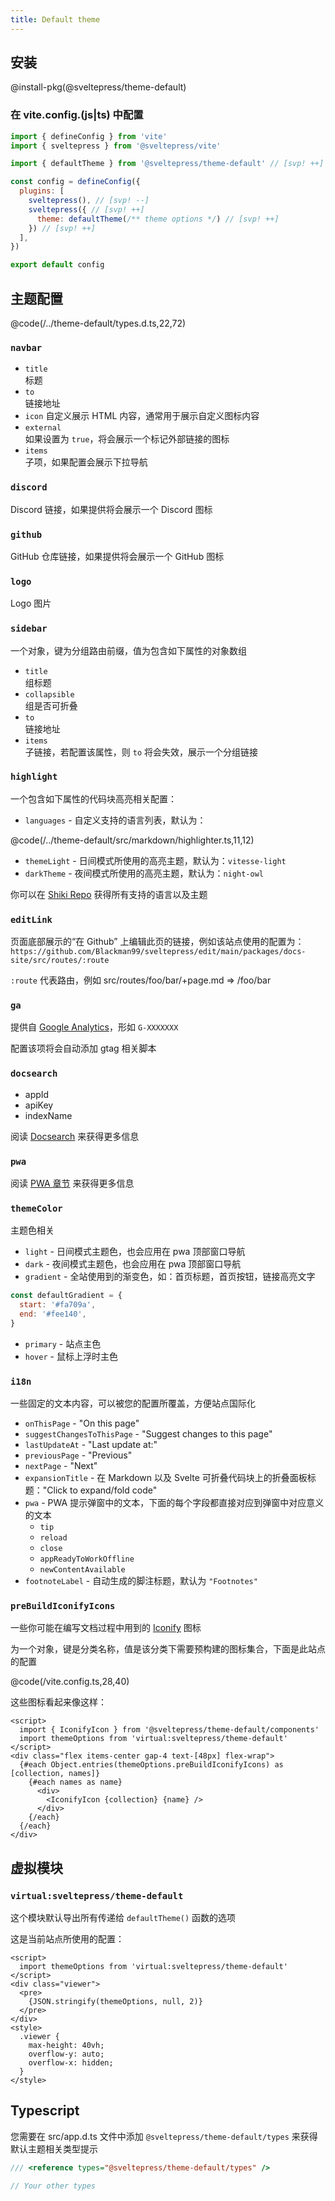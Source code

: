 ```yaml
---
title: Default theme
---
```


## 安装

@install-pkg(@sveltepress/theme-default)

### 在 vite.config.(js|ts) 中配置

```js title="vite.config.(js|ts)"
import { defineConfig } from 'vite'
import { sveltepress } from '@sveltepress/vite'

import { defaultTheme } from '@sveltepress/theme-default' // [svp! ++]

const config = defineConfig({
  plugins: [
    sveltepress(), // [svp! --]
    sveltepress({ // [svp! ++]
      theme: defaultTheme(/** theme options */) // [svp! ++]
    }) // [svp! ++]
  ],
})

export default config
```

## 主题配置

@code(/../theme-default/types.d.ts,22,72)

### `navbar`

* `title`  
  标题
* `to`  
  链接地址
* `icon`
  自定义展示 HTML 内容，通常用于展示自定义图标内容
* `external`  
  如果设置为 `true`，将会展示一个标记外部链接的图标
* `items`  
  子项，如果配置会展示下拉导航

### `discord`
Discord 链接，如果提供将会展示一个 Discord 图标

### `github`
GitHub 仓库链接，如果提供将会展示一个 GitHub 图标

### `logo`

Logo 图片 

### `sidebar`

一个对象，键为分组路由前缀，值为包含如下属性的对象数组

* `title`  
  组标题
* `collapsible`  
  组是否可折叠
* `to`  
  链接地址
* `items`  
  子链接，若配置该属性，则 `to` 将会失效，展示一个分组链接

### `highlight`

一个包含如下属性的代码块高亮相关配置：

* `languages` - 自定义支持的语言列表，默认为：

@code(/../theme-default/src/markdown/highlighter.ts,11,12)

* `themeLight` - 日间模式所使用的高亮主题，默认为：`vitesse-light`
* `darkTheme` - 夜间模式所使用的高亮主题，默认为：`night-owl`

你可以在 [Shiki Repo](https://github.com/shikijs/shiki) 获得所有支持的语言以及主题

### `editLink`

页面底部展示的“在 Github” 上编辑此页的链接，例如该站点使用的配置为：`https://github.com/Blackman99/sveltepress/edit/main/packages/docs-site/src/routes/:route`

`:route` 代表路由，例如 src/routes/foo/bar/+page.md => /foo/bar

### `ga`

提供自 [Google Analytics](https://analytics.google.com/)，形如 `G-XXXXXXX`

配置该项将会自动添加 gtag 相关脚本

### `docsearch`

* appId
* apiKey
* indexName

阅读 [Docsearch](https://docsearch.algolia.com/) 来获得更多信息

### `pwa`

阅读 [PWA 章节](/guide/default-theme/pwa/) 来获得更多信息

### `themeColor`

主题色相关

* `light` - 日间模式主题色，也会应用在 pwa 顶部窗口导航
* `dark` - 夜间模式主题色，也会应用在 pwa 顶部窗口导航
* `gradient` - 全站使用到的渐变色，如：首页标题，首页按钮，链接高亮文字
```js
const defaultGradient = {
  start: '#fa709a',
  end: '#fee140',
}
```
* `primary` - 站点主色
* `hover` - 鼠标上浮时主色

### `i18n`

一些固定的文本内容，可以被您的配置所覆盖，方便站点国际化

* `onThisPage` - "On this page"
* `suggestChangesToThisPage` - "Suggest changes to this page"
* `lastUpdateAt` - "Last update at:"
* `previousPage` - "Previous"
* `nextPage` - "Next"
* `expansionTitle` - 在 Markdown 以及 Svelte 可折叠代码块上的折叠面板标题："Click to expand/fold code"
* `pwa` - PWA 提示弹窗中的文本，下面的每个字段都直接对应到弹窗中对应意义的文本 
  * `tip`
  * `reload`
  * `close`
  * `appReadyToWorkOffline`
  * `newContentAvailable`
* `footnoteLabel` - 自动生成的脚注标题，默认为 `"Footnotes"`

### `preBuildIconifyIcons`
一些你可能在编写文档过程中用到的 [Iconify](https://iconify.design/) 图标

为一个对象，键是分类名称，值是该分类下需要预构建的图标集合，下面是此站点的配置

@code(/vite.config.ts,28,40)

这些图标看起来像这样：
```svelte live
<script>
  import { IconifyIcon } from '@sveltepress/theme-default/components'
  import themeOptions from 'virtual:sveltepress/theme-default'
</script>
<div class="flex items-center gap-4 text-[48px] flex-wrap">
  {#each Object.entries(themeOptions.preBuildIconifyIcons) as [collection, names]}
    {#each names as name}
      <div>
        <IconifyIcon {collection} {name} />
      </div>
    {/each}
  {/each}
</div>
```
## 虚拟模块

### `virtual:sveltepress/theme-default`

这个模块默认导出所有传递给 `defaultTheme()` 函数的选项

这是当前站点所使用的配置：

```svelte live
<script>
  import themeOptions from 'virtual:sveltepress/theme-default'
</script>
<div class="viewer">
  <pre>
    {JSON.stringify(themeOptions, null, 2)}
  </pre>
</div>
<style>
  .viewer {
    max-height: 40vh;
    overflow-y: auto;
    overflow-x: hidden;
  }
</style>
```

## Typescript

您需要在 src/app.d.ts 文件中添加 `@sveltepress/theme-default/types` 来获得默认主题相关类型提示

```ts title="/src/app.d.ts"
/// <reference types="@sveltepress/theme-default/types" />

// Your other types
```
